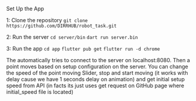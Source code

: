 Set Up the App

1: Clone the repository
```git clone https://github.com/DIRRHUB/robot_task.git```

2: Run the server
```cd server/bin```
```dart run server.bin```

3: Run the app
```cd app```
```flutter pub get```
```flutter run -d chrome```

The automatically tries to connect to the server on localhost:8080. Then a point moves based on setup configuration on the server. You can change the speed of the point moving Slider, stop and start moving (it works with delay cause we have 1 seconds delay on animation) and get initial setup speed from API (in facts its just uses get request on GitHub page where initial_speed file is located)
